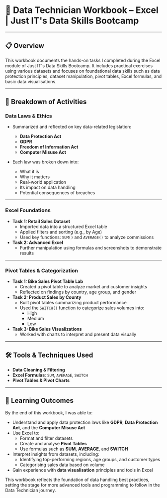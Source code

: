 # 📘 Data Technician Workbook – Excel | Just IT's Data Skills Bootcamp

---

## 📋 Overview

This workbook documents the hands-on tasks I completed during the Excel module of Just IT's Data Skills Bootcamp. It includes practical exercises using various datasets and focuses on foundational data skills such as data protection principles, dataset manipulation, pivot tables, Excel formulas, and basic data visualisations.

---

## 📅 Breakdown of Activities

### **Data Laws & Ethics**
- Summarized and reflected on key data-related legislation:
  - **Data Protection Act**
  - **GDPR**
  - **Freedom of Information Act**
  - **Computer Misuse Act**
    
- Each law was broken down into:
  - What it is
  - Why it matters
  - Real-world application
  - Its impact on data handling
  - Potential consequences of breaches

---

### **Excel Foundations**
- **Task 1: Retail Sales Dataset**
  - Imported data into a structured Excel table
  - Applied filters and sorting (e.g., by Age)
  - Used key functions: `SUM()` and `AVERAGE()` to analyze commissions
- **Task 2: Advanced Excel**
  - Further manipulation using formulas and screenshots to demonstrate results

---

### **Pivot Tables & Categorization**
- **Task 1: Bike Sales Pivot Table Lab**
  - Created a pivot table to analyze market and customer insights
  - Reflected on findings by country, age group, and gender
- **Task 2: Product Sales by County**
  - Built pivot tables summarizing product performance
  - Used the `SWITCH()` function to categorize sales volumes into:
    - High
    - Medium
    - Low
- **Task 3: Bike Sales Visualizations**
  - Worked with charts to interpret and present data visually

---

## 🛠️ Tools & Techniques Used
- **Data Cleaning & Filtering**
- **Excel Formulas**: `SUM`, `AVERAGE`, `SWITCH`
- **Pivot Tables & Pivot Charts**

---

## 🎯 Learning Outcomes

By the end of this workbook, I was able to:

- Understand and apply data protection laws like **GDPR**, **Data Protection Act**, and the **Computer Misuse Act**
- Use Excel to:
  - Format and filter datasets
  - Create and analyse **Pivot Tables**
  - Use formulas such as **SUM**, **AVERAGE**, and **SWITCH**
- Interpret insights from datasets, including:
  - Identifying top-performing regions, age groups, and customer types
  - Categorising sales data based on volume
- Gain experience with **data visualisation** principles and tools in Excel

This workbook reflects the foundation of data handling best practices, setting the stage for more advanced tools and programming to follow in the Data Technician journey.
